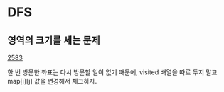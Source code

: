 # DFS

## 영역의 크기를 세는 문제
[2583](../acmicpc/2583.md)

한 번 방문한 좌표는 다시 방문할 일이 없기 때문에, visited 배열을 따로 두지 말고 map[i][j] 값을 변경해서 체크하자.

